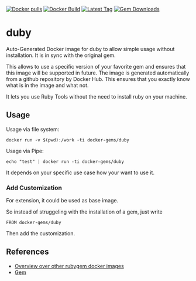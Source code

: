 [![Docker pulls](https://img.shields.io/docker/pulls/rubygem/duby.svg)](https://hub.docker.com/r/rubygem/duby/)
[![Docker Build](https://img.shields.io/docker/automated/rubygem/duby.svg)](https://hub.docker.com/r/rubygem/duby/)
[![Latest Tag](https://img.shields.io/github/tag/docker-rubygem/duby.svg)](https://hub.docker.com/r/rubygem/duby/)
[![Gem Downloads](https://img.shields.io/gem/dt/duby.svg)](https://rubygems.org/gems/duby/)
# duby

Auto-Generated Docker image for duby to allow simple usage without installation.
It is in sync with the original gem.

This allows to use a specific version of your favorite gem and ensures that this image will be supported in future.
The image is generated automatically from a github repository by Docker Hub.
This ensures that you exactly know what is in the image and what not.

It lets you use Ruby Tools without the need to install ruby on your machine.

## Usage

Usage via file system:

`docker run -v $(pwd):/work -ti docker-gems/duby`

Usage via Pipe:

`echo "test" | docker run -ti docker-gems/duby`

It depends on your specific use case how your want to use it.

### Add Customization

For extension, it could be used as base image.

So instead of struggeling with the installation of a gem, just write

`FROM docker-gems/duby`

Then add the customization.

## References

 - [Overview over other rubygem docker images](https://github.com/thinkbot/docker-rubygem)
 - [Gem](https://rubygems.org/gems/duby/)
